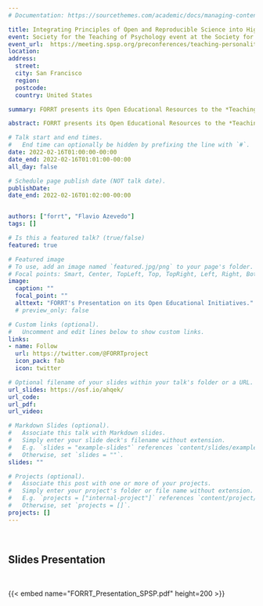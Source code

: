 ```yaml
---
# Documentation: https://sourcethemes.com/academic/docs/managing-content/

title: Integrating Principles of Open and Reproducible Science into Higher Education and Raising Awareness of its Pedagogical Implications
event: Society for the Teaching of Psychology event at the Society for Personality and Social Psychology.
event_url:  https://meeting.spsp.org/preconferences/teaching-personality-and-social-psychology
location: 
address:
  street:
  city: San Francisco 
  region:
  postcode:
  country: United States

summary: FORRT presents its Open Educational Resources to the *Teaching Personality and Social Psychology* Pre-conference at the Annual Meeting of the Society for Personality and Social Psychology in San Francisco.

abstract: FORRT presents its Open Educational Resources to the *Teaching Personality and Social Psychology* Pre-conference at the Annual Meeting of the Society for Personality and Social Psychology in San Francisco.

# Talk start and end times.
#   End time can optionally be hidden by prefixing the line with `#`.
date: 2022-02-16T01:00:00-00:00
date_end: 2022-02-16T01:01:00-00:00
all_day: false

# Schedule page publish date (NOT talk date).
publishDate: 
date_end: 2022-02-16T01:02:00-00:00


authors: ["forrt", "Flavio Azevedo"]
tags: []

# Is this a featured talk? (true/false)
featured: true

# Featured image
# To use, add an image named `featured.jpg/png` to your page's folder. 
# Focal points: Smart, Center, TopLeft, Top, TopRight, Left, Right, BottomLeft, Bottom, BottomRight.
image:
  caption: ""
  focal_point: ""
  alttext: "FORRT's Presentation on its Open Educational Initiatives."
  # preview_only: false

# Custom links (optional).
#   Uncomment and edit lines below to show custom links.
links:
- name: Follow
  url: https://twitter.com/@FORRTproject
  icon_pack: fab
  icon: twitter

# Optional filename of your slides within your talk's folder or a URL.
url_slides: https://osf.io/ahqek/
url_code:
url_pdf:
url_video: 

# Markdown Slides (optional).
#   Associate this talk with Markdown slides.
#   Simply enter your slide deck's filename without extension.
#   E.g. `slides = "example-slides"` references `content/slides/example-slides.md`.
#   Otherwise, set `slides = ""`.
slides: ""

# Projects (optional).
#   Associate this post with one or more of your projects.
#   Simply enter your project's folder or file name without extension.
#   E.g. `projects = ["internal-project"]` references `content/project/deep-learning/index.md`.
#   Otherwise, set `projects = []`.
projects: []
---
```


<br>


## Slides Presentation

<br>

{{< embed name="FORRT_Presentation_SPSP.pdf" height=200 >}}


<br>
